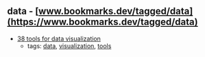 data - [www.bookmarks.dev/tagged/data](https://www.bookmarks.dev/tagged/data)
---
* [38 tools for data visualization](http://www.creativebloq.com/design-tools/data-visualization-712402)
    * tags: [data](../tags/data.md), [visualization](../tags/visualization.md), [tools](../tags/tools.md)

